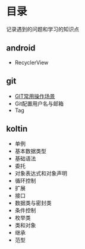 # 目录
记录遇到的问题和学习的知识点
## android
- RecyclerView

## git
- [GIT常用操作场景](https://github.com/Acccord/LearnNotes/blob/master/git/GIT常用操作场景.md)
- Git配置用户名与邮箱
- Tag
  
## koltin
- 单例
- 基本数据类型
- 基础语法
- 委托
- 对象表达式和对象声明
- 循环控制
- 扩展
- 接口
- 数据类与密封类
- 条件控制
- 枚举类
- 类和对象
- 继承
- 范型
